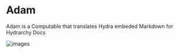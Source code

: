 # Adam
Adam is a Computable that translates Hydra embeded Markdown for Hydrarchy Docs


![images](https://user-images.githubusercontent.com/107733608/175454560-04a2578c-3283-44a9-8bc8-342d8d65809e.jpg)
